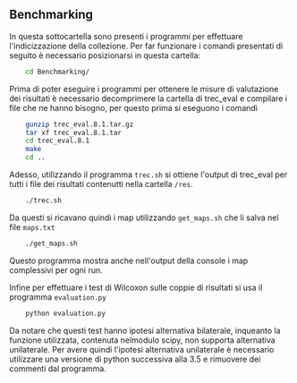 ## Benchmarking
In questa sottocartella sono presenti i programmi per effettuare l'indicizzazione della collezione. Per far funzionare i comandi presentati di seguito è necessario posizionarsi in questa cartella:
```bash
	cd Benchmarking/
```
Prima di poter eseguire i programmi per ottenere le misure di valutazione dei risultati è necessario decomprimere la cartella di trec_eval e compilare i file che ne hanno bisogno, per questo prima si eseguono i comandi

```bash
	gunzip trec_eval.8.1.tar.gz
	tar xf trec_eval.8.1.tar
	cd trec_eval.8.1
	make
	cd ..
```
Adesso, utilizzando il programma ```trec.sh``` si ottiene l'output di trec_eval per tutti i file dei risultati contenutti nella cartella ```/res```.
```bash
	./trec.sh
```
Da questi si ricavano quindi i map utilizzando ```get_maps.sh```  che li salva nel file ```maps.txt```
```bash
	./get_maps.sh
```
Questo programma mostra anche nell'output della console i map complessivi per ogni run.

Infine per effettuare i test di Wilcoxon sulle coppie di risultati si usa il programma ```evaluation.py```
```bash
	python evaluation.py
```
Da notare che questi test hanno ipotesi alternativa bilaterale, inqueanto la funzione utilizzata, contenuta nelmodulo scipy, non supporta alternativa unilaterale.
Per avere quindi l'ipotesi alternativa unilaterale è necessario utilizzare una versione di python successiva alla 3.5 e rimuovere dei commenti dal programma.
